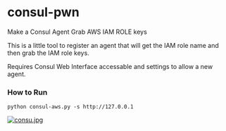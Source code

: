 # consul-pwn

Make a Consul Agent Grab AWS IAM ROLE keys

This is a little tool to register an agent that will get the IAM role name and then grab the IAM role keys.

Requires Consul Web Interface accessable and settings to allow a new agent.

### How to Run

```
python consul-aws.py -s http://127.0.0.1
```

[![consu.jpg](https://i.postimg.cc/NLhXHv64/consu.jpg)](https://postimg.cc/D4g09DYJ)
